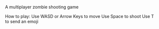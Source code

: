 A multiplayer zombie shooting game

How to play:
Use WASD or Arrow Keys to move
Use Space to shoot
Use T to send an emoji
